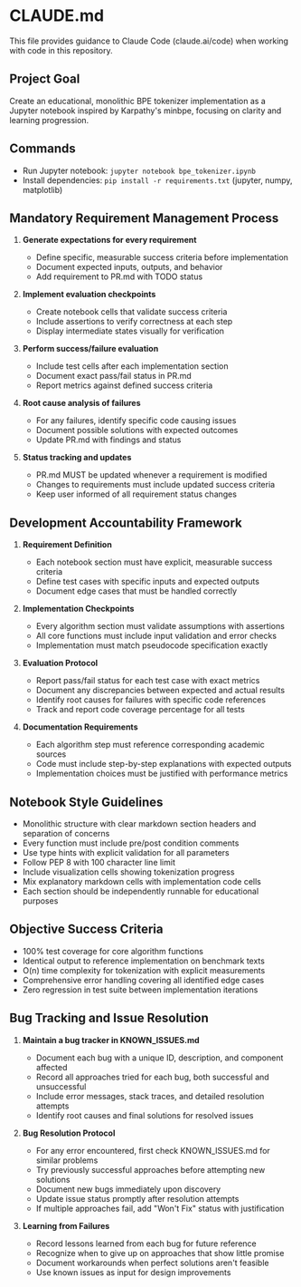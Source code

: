 # CLAUDE.md

This file provides guidance to Claude Code (claude.ai/code) when working with code in this repository.

## Project Goal
Create an educational, monolithic BPE tokenizer implementation as a Jupyter notebook inspired by Karpathy's minbpe, focusing on clarity and learning progression.

## Commands
- Run Jupyter notebook: `jupyter notebook bpe_tokenizer.ipynb`
- Install dependencies: `pip install -r requirements.txt` (jupyter, numpy, matplotlib)

## Mandatory Requirement Management Process
1. **Generate expectations for every requirement**
   - Define specific, measurable success criteria before implementation
   - Document expected inputs, outputs, and behavior
   - Add requirement to PR.md with TODO status

2. **Implement evaluation checkpoints**
   - Create notebook cells that validate success criteria
   - Include assertions to verify correctness at each step
   - Display intermediate states visually for verification

3. **Perform success/failure evaluation**
   - Include test cells after each implementation section
   - Document exact pass/fail status in PR.md
   - Report metrics against defined success criteria

4. **Root cause analysis of failures**
   - For any failures, identify specific code causing issues
   - Document possible solutions with expected outcomes
   - Update PR.md with findings and status

5. **Status tracking and updates**
   - PR.md MUST be updated whenever a requirement is modified
   - Changes to requirements must include updated success criteria
   - Keep user informed of all requirement status changes

## Development Accountability Framework
1. **Requirement Definition**
   - Each notebook section must have explicit, measurable success criteria
   - Define test cases with specific inputs and expected outputs
   - Document edge cases that must be handled correctly

2. **Implementation Checkpoints**
   - Every algorithm section must validate assumptions with assertions
   - All core functions must include input validation and error checks
   - Implementation must match pseudocode specification exactly

3. **Evaluation Protocol**
   - Report pass/fail status for each test case with exact metrics
   - Document any discrepancies between expected and actual results
   - Identify root causes for failures with specific code references
   - Track and report code coverage percentage for all tests

4. **Documentation Requirements**
   - Each algorithm step must reference corresponding academic sources
   - Code must include step-by-step explanations with expected outputs
   - Implementation choices must be justified with performance metrics

## Notebook Style Guidelines
- Monolithic structure with clear markdown section headers and separation of concerns
- Every function must include pre/post condition comments
- Use type hints with explicit validation for all parameters
- Follow PEP 8 with 100 character line limit
- Include visualization cells showing tokenization progress
- Mix explanatory markdown cells with implementation code cells
- Each section should be independently runnable for educational purposes

## Objective Success Criteria
- 100% test coverage for core algorithm functions
- Identical output to reference implementation on benchmark texts
- O(n) time complexity for tokenization with explicit measurements
- Comprehensive error handling covering all identified edge cases
- Zero regression in test suite between implementation iterations

## Bug Tracking and Issue Resolution
1. **Maintain a bug tracker in KNOWN_ISSUES.md**
   - Document each bug with a unique ID, description, and component affected
   - Record all approaches tried for each bug, both successful and unsuccessful
   - Include error messages, stack traces, and detailed resolution attempts
   - Identify root causes and final solutions for resolved issues

2. **Bug Resolution Protocol**
   - For any error encountered, first check KNOWN_ISSUES.md for similar problems
   - Try previously successful approaches before attempting new solutions
   - Document new bugs immediately upon discovery
   - Update issue status promptly after resolution attempts
   - If multiple approaches fail, add "Won't Fix" status with justification

3. **Learning from Failures**
   - Record lessons learned from each bug for future reference
   - Recognize when to give up on approaches that show little promise
   - Document workarounds when perfect solutions aren't feasible
   - Use known issues as input for design improvements